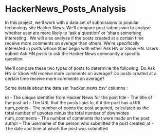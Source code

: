 # HackerNews_Posts_Analysis
In this project, we'll work with a data set of submissions to popular technology site Hacker News. We'll compare post submission to analyse whether user are more likely to 'ask a question' or 'share something interesting'. We will also analyse if the posts created at a certain time receive more comments on average than others.
We're specifically interested in posts whose titles begin with either Ask HN or Show HN. Users submit Ask HN posts to ask the Hacker News community a specific question.

We'll compare these two types of posts to determine the following:
Do Ask HN or Show HN receive more comments on average?
Do posts created at a certain time receive more comments on average?

Some details about the data set 'hacker_news.csv' columns : 

id - The unique identifier from Hacker News for the post
title - The title of the post
url - The URL that the posts links to, if it the post has a URL
num_points - The number of points the post acquired, calculated as the total number of upvotes minus the total number of downvotes
num_comments - The number of comments that were made on the post
author - The username of the person who submitted the post
created_at - The date and time at which the post was submitted
